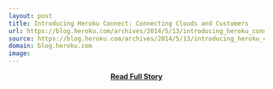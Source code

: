 ```yaml
---
layout: post
title: Introducing Heroku Connect: Connecting Clouds and Customers
url: https://blog.heroku.com/archives/2014/5/13/introducing_heroku_connect
source: https://blog.heroku.com/archives/2014/5/13/introducing_heroku_connect
domain: blog.heroku.com
image: 
---
```


<p></p>
<center><p><a href="https://blog.heroku.com/archives/2014/5/13/introducing_heroku_connect" style='padding:25px; font-sze:18px; font-weight: bold;'>Read Full Story</a></p></center>
